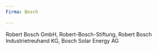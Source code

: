 ```yaml
---
Firma: Bosch

---
```

Robert Bosch GmbH, Robert-Bosch-Stiftung, Robert Bosch Industrietreuhand KG, Bosch Solar Energy AG
